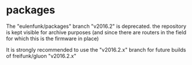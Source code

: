 # packages
The "eulenfunk/packages" branch "v2016.2" is deprecated. 
the repository is kept visible for archive purposes (and since there are routers in the field for which this is the firmware in place) 

It is strongly recommended to use the "v2016.2.x" branch for future builds of freifunk/gluon "v2016.2.x"
